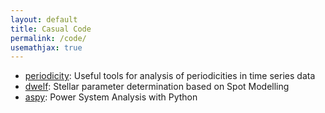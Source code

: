 ```yaml
---
layout: default
title: Casual Code
permalink: /code/
usemathjax: true
---
```


* [periodicity](https://github.com/dioph/periodicity): Useful tools for analysis of periodicities in time series data
* [dwelf](https://github.com/dioph/dwelf): Stellar parameter determination based on Spot Modelling
* [aspy](https://github.com/dioph/aspy): Power System Analysis with Python
